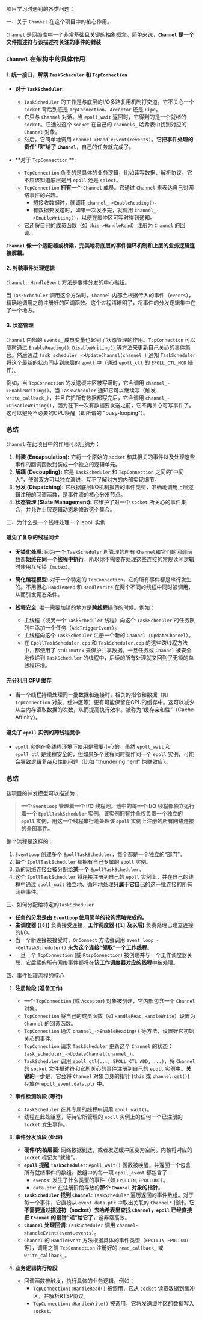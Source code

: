 项目学习时遇到的各类问题：


一、关于 `Channel` 在这个项目中的核心作用。

`Channel` 是网络库中一个非常基础且关键的抽象概念。简单来说，**`Channel` 是一个文件描述符与该描述符关注的事件的封装**

### `Channel` 在架构中的具体作用

#### 1. 统一接口，解耦 `TaskScheduler` 和 `TcpConnection`

-   **对于 `TaskScheduler`**:
    -   `TaskScheduler` 的工作是与底层的I/O多路复用机制打交道。它不关心一个 `socket` 背后到底是 `TcpConnection`、`Acceptor` 还是 `Pipe`。
    -   它只与 `Channel` 对话。当 `epoll_wait` 返回时，它得到的是一个就绪的 `socket`。它通过这个 `socket` 在自己的 `channels_` 哈希表中找到对应的 `Channel` 对象。
    -   然后，它简单地调用 `channel->HandleEvent(revents)`。**它把事件处理的责任“甩”给了 `Channel`**，自己的任务就完成了。

-   **对于 `TcpConnection` **:
    -   `TcpConnection` 负责的是具体的业务逻辑，比如读写数据、解析协议。它不应该知道底层是用 `epoll` 还是 `select`。
    -   `TcpConnection` **拥有**一个 `Channel` 成员。它通过 `Channel` 来表达自己对网络事件的兴趣。
        -   想接收数据时，就调用 `channel_->EnableReading()`。
        -   有数据要发送时，如果一次发不完，就调用 `channel_->EnableWriting()`，以便在缓冲区可写时得到通知。
    -   它还将自己的成员函数（如 `this->HandleRead`）注册为 `Channel` 的回调。


**`Channel` 像一个适配器或桥梁，完美地将底层的事件循环机制和上层的业务逻辑连接解耦。**

#### 2. 封装事件处理逻辑

`Channel::HandleEvent` 方法是事件分发的中心枢纽。

当 `TaskScheduler` 调用这个方法时，`Channel` 内部会根据传入的事件（`events`），精确地调用之前注册好的回调函数。这个过程清晰明了，将事件的分发逻辑集中在了一个地方。

#### 3. 状态管理

`Channel` 内部的 `events_` 成员变量也起到了状态管理的作用。`TcpConnection` 可以随时通过 `EnableReading()`, `DisableWriting()` 等方法来更新自己关心的事件集合。然后通过 `task_scheduler_->UpdateChannel(channel_)` 通知 `TaskScheduler` 将这个最新的状态同步到底层的 `epoll` 中（通过 `epoll_ctl` 的 `EPOLL_CTL_MOD` 操作）。

例如，当 `TcpConnection` 的发送缓冲区被写满时，它会调用 `channel_->EnableWriting()`。当 `TaskScheduler` 通知它可以继续写（触发 `write_callback_`），并且它把所有数据都写完后，它会调用 `channel_->DisableWriting()`，因为在下一次有数据要发送之前，它不再关心可写事件了。这可以避免不必要的CPU唤醒（即所谓的 "busy-looping"）。

### 总结

`Channel` 在此项目中的作用可以归纳为：

1.  **封装 (Encapsulation):** 它将一个原始的 `socket` 和其相关的事件以及处理这些事件的回调函数封装成一个独立的逻辑单元。
2.  **解耦 (Decoupling):** 它是 `TaskScheduler` 和 `TcpConnection` 之间的“中间人”，使得双方可以独立演进，互不了解对方的内部实现细节。
3.  **分发 (Dispatching):** 它根据底层I/O机制报告的事件类型，准确地调用上层逻辑注册的回调函数，是事件流的核心分发节点。
4.  **状态管理 (State Management):** 它维护了对一个 `socket` 所关心的事件集合，并允许上层逻辑动态地修改这个集合。




二、为什么是一个线程处理一个 epoll 实例

#### 避免了复杂的线程同步

-   **无锁化处理**: 因为一个 `TaskScheduler` 所管理的所有 `Channel`和它们的回调函数都**始终在同一个线程中执行**，所以你不需要在处理这些连接的常规读写逻辑时使用互斥锁（`mutex`）。

-   **简化编程模型**: 对于一个特定的 `TcpConnection`，它的所有事件都是串行发生的。不用担心 `HandleRead` 和 `HandleWrite` 在两个不同的线程中同时被调用，从而引发竞态条件。

-   **线程安全**: 唯一需要加锁的地方是**跨线程**操作的时候。例如：
    -   主线程（或另一个 `TaskScheduler` 线程）向这个 `TaskScheduler` 的任务队列中添加一个任务（`AddTriggerEvent`）。
    -   主线程向这个 `TaskScheduler` 注册一个新的 `Channel`（`UpdateChannel`）。
    -   在 `EpollTaskScheduler.cpp` 和 `TaskScheduler.cpp` 的这些跨线程方法中，都使用了 `std::mutex` 来保护共享数据。一旦任务或 `Channel` 被安全地传递到 `TaskScheduler` 的线程中，后续的所有处理就又回到了无锁的单线程环境。

#### 充分利用 CPU 缓存

-   当一个线程持续处理同一批数据和连接时，相关的指令和数据（如 `TcpConnection` 对象、缓冲区等）更有可能保留在CPU的缓存中。这可以减少从主内存读取数据的次数，从而提高执行效率。被称为“缓存亲和性”（Cache Affinity）。

#### 避免了 `epoll` 实例的跨线程竞争

-   `epoll` 实例在多线程环境下使用是需要小心的。虽然 `epoll_wait` 和 `epoll_ctl` 是线程安全的，但如果多个线程同时操作同一个 `epoll` 实例，可能会导致逻辑复杂和性能问题（比如 "thundering herd" 惊群效应）。

### 总结

该项目的并发模型可以描述为：
> **一个 `EventLoop` 管理着一个 I/O 线程池。池中的每一个 I/O 线程都独立运行着一个 `EpollTaskScheduler` 实例，该实例拥有并全权负责一个独立的 `epoll` 实例，用这一个线程串行地处理该 `epoll` 实例上注册的所有网络连接的全部事件。**

整个流程是这样的：
1.  `EventLoop` 创建多个 `EpollTaskScheduler`，每个都是一个独立的“部门”。
2.  每个 `EpollTaskScheduler` 都拥有自己专属的 `epoll` 实例。
3.  新的网络连接会被分配给**某一个** `EpollTaskScheduler`。
4.  这个 `EpollTaskScheduler` 将连接注册到自己的 `epoll` 实例上，并在自己的线程中通过 `epoll_wait` 独立地、循环地处理**只属于它自己**的这一批连接的所有网络事件。


三、如何分配给特定的`TaskScheduler`

- **任务的分发是由 `EventLoop` 使用简单的轮询策略完成的。**
- **主调度器 (`[0]`)** 负责接受连接，**工作调度器 (`[1]` 及以后)** 负责处理已建立连接的I/O。
- 当一个新连接被接受时，`OnConnect` 方法会调用 `event_loop_->GetTaskScheduler()` 来**为这个连接“领取”一个工作线程**。
- 一旦一个 `TcpConnection` (或 `RtspConnection`) 被创建并与一个工作调度器关联，它后续的所有网络事件都将在**该工作调度器对应的线程**中被处理。


四、事件处理流程的核心

1.  **注册阶段 (准备工作)**
    *   一个 `TcpConnection` (或 `Acceptor`) 对象被创建，它内部包含一个 `Channel` 对象。
    *   `TcpConnection` 将自己的成员函数（如 `HandleRead`, `HandleWrite`）设置为 `Channel` 的回调函数。
    *   `TcpConnection` 通过 `channel_->EnableReading()` 等方法，设置好它初始关心的事件。
    *   `TcpConnection` 请求 `TaskScheduler` 更新这个 `Channel` 的状态：`task_scheduler_->UpdateChannel(channel_)`。
    *   `TaskScheduler` 调用 `epoll_ctl(..., EPOLL_CTL_ADD, ...)`，将 `Channel` 的 `socket` 文件描述符和它所关心的事件注册到自己的 `epoll` 实例中。**关键的一步**是，它会将 `Channel` 对象自身的指针 (`this` 或 `channel.get()`) 存放在 `epoll_event.data.ptr` 中。

2.  **事件检测阶段 (等待)**
    *   `TaskScheduler` 在其专属的线程中调用 `epoll_wait()`。
    *   线程在此处阻塞，等待它所管理的 `epoll` 实例上的任何一个已注册的 `socket` 发生事件。

3.  **事件分发阶段 (处理)**
    *   **硬件/内核层面**: 网络数据到达，或者发送缓冲区变为空闲。内核将对应的 `socket` 标记为“就绪”。
    *   **`epoll` 提醒 `TaskScheduler`**: `epoll_wait()` 函数被唤醒，并返回一个包含所有就绪事件的数组。数组中的每一项 `epoll_event` 都包含了：
        *   `events`: 发生了什么类型的事件（如 `EPOLLIN`, `EPOLLOUT`）。
        *   `data.ptr`: 在注册阶段存放的**那个 `Channel` 对象的指针**。
    *   **`TaskScheduler` 找到 `Channel`**: `TaskScheduler` 遍历返回的事件数组。对于每一个事件，它直接从 `event.data.ptr` 中取出关联的 `Channel*` 指针。**它不需要通过描述符（socket）去哈希表里查找 `Channel`，`epoll` 已经直接把 `Channel` 的指针“递”给它了**，这非常高效。
    *   **`Channel` 处理回调**: `TaskScheduler` 调用 `channel->HandleEvent(event.events)`。
    *   `Channel` 的 `HandleEvent` 方法根据具体的事件类型（`EPOLLIN`, `EPOLLOUT`等），调用之前 `TcpConnection` 注册好的 `read_callback_` 或 `write_callback_`。

4.  **业务逻辑执行阶段**
    *   回调函数被触发，执行具体的业务逻辑，例如：
        *   `TcpConnection::HandleRead()` 被调用，它从 `socket` 读取数据到缓冲区，并解析RTSP协议。
        *   `TcpConnection::HandleWrite()` 被调用，它将发送缓冲区的数据写入 `socket`。


